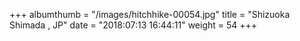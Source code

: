 +++
albumthumb = "/images/hitchhike-00054.jpg"
title = "Shizuoka Shimada , JP"
date = "2018:07:13 16:44:11"
weight = 54
+++
